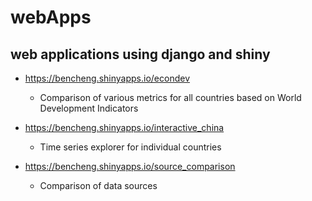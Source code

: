 webApps
=======

web applications using django and shiny
---------------------------------------



- https://bencheng.shinyapps.io/econdev
  - Comparison of various metrics for all countries based on World Development Indicators


- https://bencheng.shinyapps.io/interactive_china
  - Time series explorer for individual countries


- https://bencheng.shinyapps.io/source_comparison
  - Comparison of data sources
